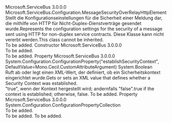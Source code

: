 <Type Name="NonDualMessageSecurityOverRelayHttpElement" FullName="Microsoft.ServiceBus.Configuration.NonDualMessageSecurityOverRelayHttpElement">
  <TypeSignature Language="C#" Value="public sealed class NonDualMessageSecurityOverRelayHttpElement : Microsoft.ServiceBus.Configuration.MessageSecurityOverRelayHttpElement" />
  <TypeSignature Language="ILAsm" Value=".class public auto ansi sealed beforefieldinit NonDualMessageSecurityOverRelayHttpElement extends Microsoft.ServiceBus.Configuration.MessageSecurityOverRelayHttpElement" />
  <TypeSignature Language="DocId" Value="T:Microsoft.ServiceBus.Configuration.NonDualMessageSecurityOverRelayHttpElement" />
  <TypeSignature Language="VB.NET" Value="Public NotInheritable Class NonDualMessageSecurityOverRelayHttpElement&#xA;Inherits MessageSecurityOverRelayHttpElement" />
  <TypeSignature Language="F#" Value="type NonDualMessageSecurityOverRelayHttpElement = class&#xA;    inherit MessageSecurityOverRelayHttpElement" />
  <AssemblyInfo>
    <AssemblyName>Microsoft.ServiceBus</AssemblyName>
    <AssemblyVersion>3.0.0.0</AssemblyVersion>
  </AssemblyInfo>
  <Base>
    <BaseTypeName>Microsoft.ServiceBus.Configuration.MessageSecurityOverRelayHttpElement</BaseTypeName>
  </Base>
  <Interfaces />
  <Docs>
    <summary><span data-ttu-id="44c5f-101">Stellt die Konfigurationseinstellungen für die Sicherheit einer Meldung dar, die mithilfe von HTTP für Nicht-Duplex-Dienstverträge gesendet wurde.</span><span class="sxs-lookup"><span data-stu-id="44c5f-101">Represents the configuration settings for the security of a message sent using HTTP for non-duplex service contracts.</span></span> <span data-ttu-id="44c5f-102">Diese Klasse kann nicht vererbt werden.</span><span class="sxs-lookup"><span data-stu-id="44c5f-102">This class cannot be inherited.</span></span></summary>
    <remarks>To be added.</remarks>
  </Docs>
  <Members>
    <Member MemberName=".ctor">
      <MemberSignature Language="C#" Value="public NonDualMessageSecurityOverRelayHttpElement ();" />
      <MemberSignature Language="ILAsm" Value=".method public hidebysig specialname rtspecialname instance void .ctor() cil managed" />
      <MemberSignature Language="DocId" Value="M:Microsoft.ServiceBus.Configuration.NonDualMessageSecurityOverRelayHttpElement.#ctor" />
      <MemberSignature Language="VB.NET" Value="Public Sub New ()" />
      <MemberType>Constructor</MemberType>
      <AssemblyInfo>
        <AssemblyName>Microsoft.ServiceBus</AssemblyName>
        <AssemblyVersion>3.0.0.0</AssemblyVersion>
      </AssemblyInfo>
      <Parameters />
      <Docs>
        <summary>To be added.</summary>
        <remarks>To be added.</remarks>
      </Docs>
    </Member>
    <Member MemberName="EstablishSecurityContext">
      <MemberSignature Language="C#" Value="public bool EstablishSecurityContext { get; set; }" />
      <MemberSignature Language="ILAsm" Value=".property instance bool EstablishSecurityContext" />
      <MemberSignature Language="DocId" Value="P:Microsoft.ServiceBus.Configuration.NonDualMessageSecurityOverRelayHttpElement.EstablishSecurityContext" />
      <MemberSignature Language="VB.NET" Value="Public Property EstablishSecurityContext As Boolean" />
      <MemberSignature Language="F#" Value="member this.EstablishSecurityContext : bool with get, set" Usage="Microsoft.ServiceBus.Configuration.NonDualMessageSecurityOverRelayHttpElement.EstablishSecurityContext" />
      <MemberType>Property</MemberType>
      <AssemblyInfo>
        <AssemblyName>Microsoft.ServiceBus</AssemblyName>
        <AssemblyVersion>3.0.0.0</AssemblyVersion>
      </AssemblyInfo>
      <Attributes>
        <Attribute>
          <AttributeName>System.Configuration.ConfigurationProperty("establishSecurityContext", DefaultValue=Mono.Cecil.CustomAttributeArgument)</AttributeName>
        </Attribute>
      </Attributes>
      <ReturnValue>
        <ReturnType>System.Boolean</ReturnType>
      </ReturnValue>
      <Docs>
        <summary><span data-ttu-id="44c5f-103">Ruft ab oder legt einen XML-Wert, der definiert, ob ein Sicherheitskontext eingerichtet wurde.</span><span class="sxs-lookup"><span data-stu-id="44c5f-103">Gets or sets an XML value that defines whether a Security Context was established.</span></span></summary>
        <value><span data-ttu-id="44c5f-104">"true", wenn der Kontext hergestellt wird; andernfalls "false".</span><span class="sxs-lookup"><span data-stu-id="44c5f-104">true if the context is established; otherwise, false.</span></span></value>
        <remarks>To be added.</remarks>
      </Docs>
    </Member>
    <Member MemberName="Properties">
      <MemberSignature Language="C#" Value="protected override System.Configuration.ConfigurationPropertyCollection Properties { get; }" />
      <MemberSignature Language="ILAsm" Value=".property instance class System.Configuration.ConfigurationPropertyCollection Properties" />
      <MemberSignature Language="DocId" Value="P:Microsoft.ServiceBus.Configuration.NonDualMessageSecurityOverRelayHttpElement.Properties" />
      <MemberSignature Language="VB.NET" Value="Protected Overrides ReadOnly Property Properties As ConfigurationPropertyCollection" />
      <MemberSignature Language="F#" Value="member this.Properties : System.Configuration.ConfigurationPropertyCollection" Usage="Microsoft.ServiceBus.Configuration.NonDualMessageSecurityOverRelayHttpElement.Properties" />
      <MemberType>Property</MemberType>
      <AssemblyInfo>
        <AssemblyName>Microsoft.ServiceBus</AssemblyName>
        <AssemblyVersion>3.0.0.0</AssemblyVersion>
      </AssemblyInfo>
      <ReturnValue>
        <ReturnType>System.Configuration.ConfigurationPropertyCollection</ReturnType>
      </ReturnValue>
      <Docs>
        <summary>To be added.</summary>
        <value>To be added.</value>
        <remarks>To be added.</remarks>
      </Docs>
    </Member>
  </Members>
</Type>